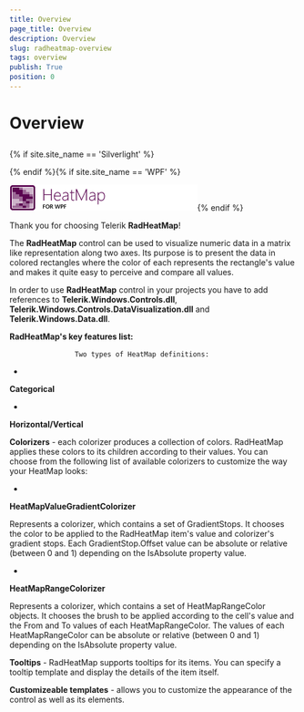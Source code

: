 ```yaml
---
title: Overview
page_title: Overview
description: Overview
slug: radheatmap-overview
tags: overview
publish: True
position: 0
---
```


# Overview



## 

{% if site.site_name == 'Silverlight' %}

{% endif %}{% if site.site_name == 'WPF' %}

![](images/RadHeatMap_overview_01WPF.png){% endif %}



Thank you for choosing Telerik __RadHeatMap__!
			

The __RadHeatMap__ control can be used to visualize numeric data in a matrix
			like representation along two axes. Its purpose is to present the data in colored rectangles where the color of each represents the rectangle's value
			and makes it quite easy to perceive and compare all values.

>

In order to use __RadHeatMap__ control in your projects you have to add references to __Telerik.Windows.Controls.dll__,
         __Telerik.Windows.Controls.DataVisualization.dll__ and __Telerik.Windows.Data.dll__.
         

__RadHeatMap's key features list:__


					Two types of HeatMap definitions:
					

* 

__Categorical__



* 

__Horizontal/Vertical__



__Colorizers__ - each colorizer produces a collection of colors. RadHeatMap applies these colors to its children according to their values. 
					You can choose from the following list of available colorizers to customize the way your HeatMap looks:
					

* 

__HeatMapValueGradientColorizer__

Represents a colorizer, which contains a set of GradientStops. It chooses the color to be applied to the RadHeatMap item's value and colorizer's gradient stops.
  								Each GradientStop.Offset value can be absolute or relative (between 0 and 1) depending on the IsAbsolute property value.
  								

* 

__HeatMapRangeColorizer__

Represents a colorizer, which contains a set of HeatMapRangeColor objects.
  								It chooses the brush to be applied according to the cell's value and the From and To values of each HeatMapRangeColor.
  								The values of each HeatMapRangeColor can be absolute or relative (between 0 and 1) depending on the IsAbsolute property value.
  								

__Tooltips__ - RadHeatMap supports tooltips for its items. You can specify a tooltip template and display the details of the item itself. 

__Customizeable templates__ - allows you to customize the appearance of the control as well as its elements.
